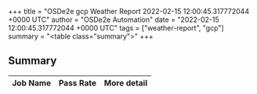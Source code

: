 +++
title = "OSDe2e gcp Weather Report 2022-02-15 12:00:45.317772044 +0000 UTC"
author = "OSDe2e Automation"
date = "2022-02-15 12:00:45.317772044 +0000 UTC"
tags = ["weather-report", "gcp"]
summary = "<table class=\"summary\"></table>"
+++
## Summary

| Job Name | Pass Rate | More detail |
|----------|-----------|-------------|




